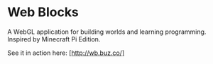 Web Blocks
==========

A WebGL application for building worlds and learning programming. Inspired by Minecraft Pi Edition.

See it in action here: [http://wb.buz.co/]
